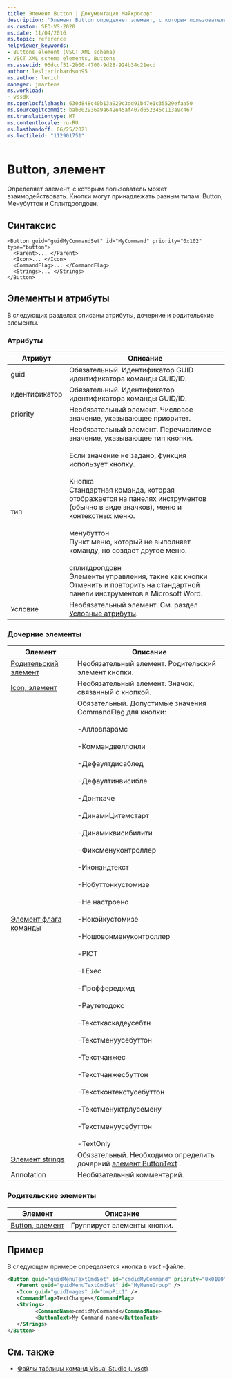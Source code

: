 ```yaml
---
title: Элемент Button | Документация Майкрософт
description: 'Элемент Button определяет элемент, с которым пользователь может взаимодействовать. Кнопки могут быть разными видами: Button, Менубуттон и Сплитдропдовн.'
ms.custom: SEO-VS-2020
ms.date: 11/04/2016
ms.topic: reference
helpviewer_keywords:
- Buttons element (VSCT XML schema)
- VSCT XML schema elements, Buttons
ms.assetid: 96dccf51-2b00-4700-9d28-924b34c21ecd
author: leslierichardson95
ms.author: lerich
manager: jmartens
ms.workload:
- vssdk
ms.openlocfilehash: 630d848c40b13a929c3dd91b47e1c35529efaa50
ms.sourcegitcommit: bab002936a9a642e45af407d652345c113a9c467
ms.translationtype: MT
ms.contentlocale: ru-RU
ms.lasthandoff: 06/25/2021
ms.locfileid: "112901751"
---
```

# <a name="button-element"></a>Button, элемент
Определяет элемент, с которым пользователь может взаимодействовать. Кнопки могут принадлежать разным типам: Button, Менубуттон и Сплитдропдовн.

## <a name="syntax"></a>Синтаксис

```
<Button guid="guidMyCommandSet" id="MyCommand" priority="0x102" type="button">
  <Parent>... </Parent>
  <Icon>... </Icon>
  <CommandFlag>... </CommandFlag>
  <Strings>... </Strings>
</Button>
```

## <a name="attributes-and-elements"></a>Элементы и атрибуты
 В следующих разделах описаны атрибуты, дочерние и родительские элементы.

### <a name="attributes"></a>Атрибуты

|Атрибут|Описание|
|---------------|-----------------|
|guid|Обязательный. Идентификатор GUID идентификатора команды GUID/ID.|
|идентификатор|Обязательный. Идентификатор идентификатора команды GUID/ID.|
|priority|Необязательный элемент. Числовое значение, указывающее приоритет.|
|тип|Необязательный элемент. Перечислимое значение, указывающее тип кнопки.<br /><br /> Если значение не задано, функция использует кнопку.<br /><br /> Кнопка<br /> Стандартная команда, которая отображается на панелях инструментов (обычно в виде значков), меню и контекстных меню.<br /><br /> менубуттон<br /> Пункт меню, который не выполняет команду, но создает другое меню.<br /><br /> сплитдропдовн<br /> Элементы управления, такие как кнопки Отменить и повторить на стандартной панели инструментов в Microsoft Word.|
|Условие|Необязательный элемент. См. раздел [Условные атрибуты](../extensibility/vsct-xml-schema-conditional-attributes.md).|

### <a name="child-elements"></a>Дочерние элементы

|Элемент|Описание|
|-------------|-----------------|
|[Родительский элемент](../extensibility/parent-element.md)|Необязательный элемент. Родительский элемент кнопки.|
|[Icon, элемент](../extensibility/icon-element.md)|Необязательный элемент. Значок, связанный с кнопкой.|
|[Элемент флага команды](../extensibility/command-flag-element.md)|Обязательный. Допустимые значения CommandFlag для кнопки:<br /><br /> -Алловпарамс<br /><br /> -Коммандвеллонли<br /><br /> -Дефаултдисаблед<br /><br /> -Дефаултинвисибле<br /><br /> -Донткаче<br /><br /> -ДинамиЦитемстарт<br /><br /> -Динамиквисибилити<br /><br /> -Фиксменуконтроллер<br /><br /> -Иконандтекст<br /><br /> -Нобуттонкустомизе<br /><br /> -Не настроено<br /><br /> -Нокэйкустомизе<br /><br /> -Ношовонменуконтроллер<br /><br /> -PICT<br /><br /> -I Exec<br /><br /> -Проффередкмд<br /><br /> -Раутетодокс<br /><br /> -Тексткаскадеусебтн<br /><br /> -Текстменуусебуттон<br /><br /> -Текстчанжес<br /><br /> -Текстчанжесбуттон<br /><br /> -Текстконтекстусебуттон<br /><br /> -Текстменуктрлусемену<br /><br /> -Текстменуусебуттон<br /><br /> -TextOnly|
|[Элемент strings](../extensibility/strings-element.md)|Обязательный. Необходимо определить дочерний [элемент ButtonText](../extensibility/buttontext-element.md) .|
|Annotation|Необязательный комментарий.|

### <a name="parent-elements"></a>Родительские элементы

|Элемент|Описание|
|-------------|-----------------|
|[Button, элемент](../extensibility/buttons-element.md)|Группирует элементы кнопки.|

## <a name="example"></a>Пример
 В следующем примере определяется кнопка в *vsct* -файле.

 ```xml
<Button guid="guidMenuTextCmdSet" id="cmdidMyCommand" priority="0x0100" type="Button">
    <Parent guid="guidMenuTextCmdSet" id="MyMenuGroup" />
    <Icon guid="guidImages" id="bmpPic1" />
    <CommandFlag>TextChanges</CommandFlag>
    <Strings>
          <CommandName>cmdidMyCommand</CommandName>
          <ButtonText>My Command name</ButtonText>
    </Strings>
</Button>
 ```

## <a name="see-also"></a>См. также
- [Файлы таблицы команд Visual Studio (. vsct)](../extensibility/internals/visual-studio-command-table-dot-vsct-files.md)
